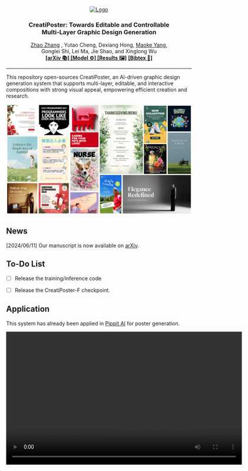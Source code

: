 <!-- PROJECT LOGO -->
<br />
<p align="center">
  <a href="#">
<img src="_repo/logo_mj_fg_bg.png" alt="Logo" width="80"></a>
  <h3 align="center">CreatiPoster: Towards Editable and Controllable <br> Multi-Layer Graphic Design Generation</h3>
    <p align="center">  
    <a href="https://zhaozhang.net/"> Zhao Zhang</a> , Yutao Cheng, Dexiang Hong, <a href="https://dblp.org/pid/210/5108.html">Maoke Yang</a>, 
    <br />
    Gonglei Shi, Lei Ma, Jie Shao, and  Xinglong Wu
    <br />
    <a href=""><strong> [arXiv 📚] </strong></a>
    <a href=""><strong> [Model ⚙️] </strong></a>
    <a href="#"><strong> [Results 🖼️]</strong></a>
    <a href="#bib"><strong> [Bibtex 🔗] </strong></a>
    <br />
  </p>
</p>


***
This repository open-sources CreatiPoster, an AI-driven graphic design generation system that supports multi-layer, editable, and interactive compositions with strong visual appeal, empowering efficient creation and research.

<p align="center"> <img src=".repo/teaser.jpg" alt="teaser" style="zoom: 80%;" /></p>




## News
[2024/06/11]  Our manuscript is now available on <a href="">arXiv</a>.

## To-Do List
- [ ] Release the training/inference code
- [ ] Release the CreatiPoster-F checkpoint.


## Application
This system has already been applied in [Pippit AI](http://pippit.capcut.com) for poster generation. 

<!-- 插入 mp4视频 -->
<video src=".repo/pippit_f2d.mp4" controls width="640" height="360">
Your browser does not support this video.
</video>



